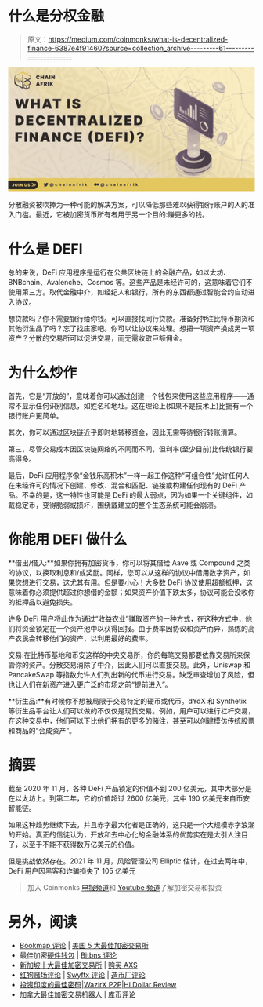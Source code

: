 # 什么是分权金融

> 原文：<https://medium.com/coinmonks/what-is-decentralized-finance-6387e4f91460?source=collection_archive---------61----------------------->

![](img/6317c92b6e0a8554ed6d4da49a6a1dc9.png)

分散融资被吹捧为一种可能的解决方案，可以降低那些难以获得银行账户的人的准入门槛。最近，它被加密货币所有者用于另一个目的:赚更多的钱。

# 什么是 DEFI

总的来说，DeFi 应用程序是运行在公共区块链上的金融产品，如以太坊、BNBchain、Avalenche、Cosmos 等。这些产品是未经许可的，这意味着它们不使用第三方。取代金融中介，如经纪人和银行，所有的东西都通过智能合约自动进入协议。

想贷款吗？你不需要银行给你钱。可以直接找同行贷款。准备好押注比特币期货和其他衍生品了吗？忘了找庄家吧。你可以让协议来处理。想把一项资产换成另一项资产？分散的交易所可以促进交易，而无需收取巨额佣金。

# 为什么炒作

首先，它是“开放的”，意味着你可以通过创建一个钱包来使用这些应用程序——通常不显示任何识别信息，如姓名和地址。这在理论上(如果不是技术上)比拥有一个银行账户更简单。

其次，你可以通过区块链近乎即时地转移资金，因此无需等待银行转账清算。

第三，尽管交易成本因区块链网络的不同而不同，但利率(至少目前)比传统银行要高得多。

最后，DeFi 应用程序像“金钱乐高积木”一样一起工作这种“可组合性”允许任何人在未经许可的情况下创建、修改、混合和匹配、链接或构建任何现有的 DeFi 产品。不幸的是，这一特性也可能是 DeFi 的最大弱点，因为如果一个关键组件，如戴稳定币，变得脆弱或损坏，围绕戴建立的整个生态系统可能会崩溃。

# 你能用 DEFI 做什么

**借出/借入:**如果你拥有加密货币，你可以将其借给 Aave 或 Compound 之类的协议，以换取利息和/或奖励。同样，您可以从这样的协议中借用数字资产，如果您想进行交易，这尤其有用。但是要小心！大多数 DeFi 协议使用超额抵押，这意味着你必须提供超过你想借的金额；如果资产价值下跌太多，协议可能会没收你的抵押品以避免损失。

许多 DeFi 用户将此作为通过“收益农业”赚取资产的一种方式，在这种方式中，他们将资金锁定在一个资产池中以获得回报。由于费率因协议和资产而异，熟练的高产农民会转移他们的资产，以利用最好的费率。

交易:在比特币基地和币安这样的中央交易所，你的每笔交易都要依靠交易所来保管你的资产。分散交易消除了中介，因此人们可以直接交易。此外，Uniswap 和 PancakeSwap 等指数允许人们列出新的代币进行交易。缺乏审查增加了风险，但也让人们在新资产进入更广泛的市场之前“提前进入”。

**衍生品:**有时候你不想被局限于交易特定的硬币或代币。dYdX 和 Synthetix 等衍生品平台让人们可以做的不仅仅是现货交易。例如，用户可以进行杠杆交易，在这种交易中，他们可以下比他们拥有的更多的赌注，甚至可以创建模仿传统股票和商品的“合成资产”。

# 摘要

截至 2020 年 11 月，各种 DeFi 产品锁定的价值不到 200 亿美元，其中大部分是在以太坊上。到第二年，它的价值超过 2600 亿美元，其中 190 亿美元来自币安智能链。

如果这种趋势继续下去，并且赤字最大化者是正确的，这只是一个大规模赤字浪潮的开始。真正的信徒认为，开放和去中心化的金融体系的优势实在是太引人注目了，以至于不能不获得数万亿美元的价值。

但是挑战依然存在。2021 年 11 月，风险管理公司 Elliptic 估计，在过去两年中，DeFi 用户因黑客和诈骗损失了 105 亿美元

> 加入 Coinmonks [电报频道](https://t.me/coincodecap)和 [Youtube 频道](https://www.youtube.com/c/coinmonks/videos)了解加密交易和投资

# 另外，阅读

*   [Bookmap 评论](https://coincodecap.com/bookmap-review-2021-best-trading-software) | [美国 5 大最佳加密交易所](https://coincodecap.com/crypto-exchange-usa)
*   最佳加密[硬件钱包](/coinmonks/hardware-wallets-dfa1211730c6) | [Bitbns 评论](/coinmonks/bitbns-review-38256a07e161)
*   [新加坡十大最佳加密交易所](https://coincodecap.com/crypto-exchange-in-singapore) | [购买 AXS](https://coincodecap.com/buy-axs-token)
*   [红狗赌场评论](https://coincodecap.com/red-dog-casino-review) | [Swyftx 评论](https://coincodecap.com/swyftx-review) | [造币厂评论](https://coincodecap.com/coingate-review)
*   [投资印度的最佳密码](https://coincodecap.com/best-crypto-to-invest-in-india-in-2021)|[WazirX P2P](https://coincodecap.com/wazirx-p2p)|[Hi Dollar Review](https://coincodecap.com/hi-dollar-review)
*   [加拿大最佳加密交易机器人](https://coincodecap.com/5-best-crypto-trading-bots-in-canada) | [库币评论](https://coincodecap.com/kucoin-review)